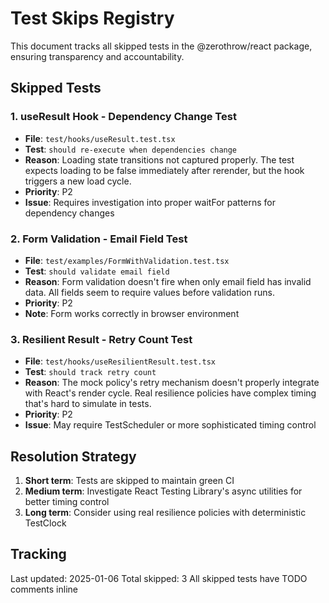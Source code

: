# Test Skips Registry

This document tracks all skipped tests in the @zerothrow/react package, ensuring transparency and accountability.

## Skipped Tests

### 1. useResult Hook - Dependency Change Test
- **File**: `test/hooks/useResult.test.tsx`
- **Test**: `should re-execute when dependencies change`
- **Reason**: Loading state transitions not captured properly. The test expects loading to be false immediately after rerender, but the hook triggers a new load cycle.
- **Priority**: P2
- **Issue**: Requires investigation into proper waitFor patterns for dependency changes

### 2. Form Validation - Email Field Test
- **File**: `test/examples/FormWithValidation.test.tsx`
- **Test**: `should validate email field`
- **Reason**: Form validation doesn't fire when only email field has invalid data. All fields seem to require values before validation runs.
- **Priority**: P2
- **Note**: Form works correctly in browser environment

### 3. Resilient Result - Retry Count Test
- **File**: `test/hooks/useResilientResult.test.tsx`
- **Test**: `should track retry count`
- **Reason**: The mock policy's retry mechanism doesn't properly integrate with React's render cycle. Real resilience policies have complex timing that's hard to simulate in tests.
- **Priority**: P2
- **Issue**: May require TestScheduler or more sophisticated timing control

## Resolution Strategy

1. **Short term**: Tests are skipped to maintain green CI
2. **Medium term**: Investigate React Testing Library's async utilities for better timing control
3. **Long term**: Consider using real resilience policies with deterministic TestClock

## Tracking

Last updated: 2025-01-06
Total skipped: 3
All skipped tests have TODO comments inline